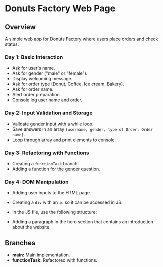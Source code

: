 # Donuts Factory Web Page

## Overview
A simple web app for Donuts Factory where users place orders and check status.

### Day 1: Basic Interaction
- Ask for user's name.
- Ask for gender ("male" or "female").
- Display welcoming message.
- Ask for order type (Donut, Coffee, Ice cream, Bakery).
- Ask for order name.
- Alert order preparation.
- Console log user name and order.

### Day 2: Input Validation and Storage
- Validate gender input with a while loop.
- Save answers in an array `[username, gender, type of Order, Order name]`.
- Loop through array and print elements to console.

### Day 3: Refactoring with Functions
- Creating a `functionTask` branch.
- Adding a function for the gender question.

### Day 4: DOM Manipulation
- Adding user inputs to the HTML page.
- Creating a `div` with an `id` so it can be accessed in JS.
- In the JS file, use the following structure:

- Adding a paragraph in the hero section that contains an introduction about the website.


## Branches
- **main:** Main implementation.
- **functionTask:** Refactored with functions.
